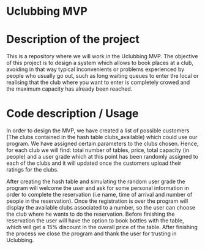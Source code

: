 # Uclubbing MVP

# Description of the project

This is a repository where we will work in the Uclubbing MVP.
The objective of this project is to design a system which allows to book places at a club, avoiding in that way typical inconvenients or problems experienced by 
people who usually go out, such as long waiting queues to enter the local or realising that the club where you want to enter is completely crowed and the maximum capacity has already been reached. 

# Code description / Usage

In order to design the MVP, we have created a list of possible customers (The clubs contained in the hash table clubs_available) which could use our program. 
We have assigned certain parameters to the clubs chosen. Hence, for each club we will find: total number of tables, price, total capacity (in people) and a user 
grade which at this point has been randomly assigned to each of the clubs and it will updated once the customers upload their ratings for the clubs.

After creating the hash table and simulating the random user grade the program will welcome the user and ask for some personal information in order to complete the 
reservation (i.e name, time of arrival and number of people in the reservation).
Once the registration is over the program will display the available clubs associated to a number, so the user can choose the club where he wants to do the 
reservation.
Before finishing the reservation the user will have the option to book bottles with the table, which will get a 15% discount in the overall price of the table.
After finishing the process we close the program and thank the user for trusting in Uclubbing. 
